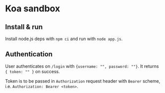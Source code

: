 # Koa sandbox

## Install & run

Install node.js deps with `npm ci` and run with `node app.js`.

## Authentication

User authenticates on `/login` with `{username: "", password: ""}`. It returns `{ token: "" }` on success.

Token is to be passed in `Authorization` request header with `Bearer` scheme, i.e. `Authorization: Bearer <token>`.

